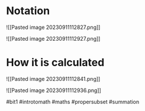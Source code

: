 
# Notation

![[Pasted image 20230911112827.png]]

![[Pasted image 20230911112927.png]]

# How it is calculated

![[Pasted image 20230911112841.png]]

![[Pasted image 20230911112936.png]]


#bit1 #introtomath #maths #propersubset #summation 
